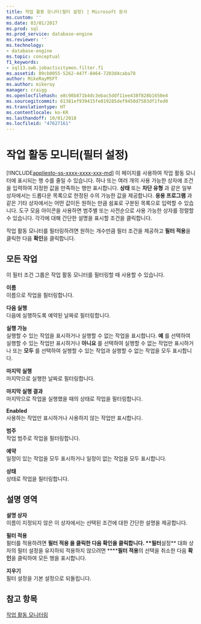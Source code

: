 ```yaml
---
title: 작업 활동 모니터(필터 설정) | Microsoft 문서
ms.custom: ''
ms.date: 03/01/2017
ms.prod: sql
ms.prod_service: database-engine
ms.reviewer: ''
ms.technology:
- database-engine
ms.topic: conceptual
f1_keywords:
- sql13.swb.jobactivitymon.filter.f1
ms.assetid: 89cb0055-5262-447f-8464-7203d4caba78
author: MikeRayMSFT
ms.author: mikeray
manager: craigg
ms.openlocfilehash: e8c98b871b4dc3ebac5ddf11ee438f828b1650e4
ms.sourcegitcommit: 61381ef939415fe019285def9450d7583df1fed0
ms.translationtype: HT
ms.contentlocale: ko-KR
ms.lasthandoff: 10/01/2018
ms.locfileid: "47627161"
---
```

# <a name="job-activity-monitor-filter-settings"></a>작업 활동 모니터(필터 설정)
[!INCLUDE[appliesto-ss-xxxx-xxxx-xxx-md](../../includes/appliesto-ss-xxxx-xxxx-xxx-md.md)]
  이 페이지를 사용하여 작업 활동 모니터에 표시되는 행 수를 줄일 수 있습니다. 하나 또는 여러 개의 사용 가능한 상자에 조건을 입력하여 지정한 값을 만족하는 행만 표시합니다. **상태** 또는 **차단 유형** 과 같은 일부 상자에서는 드롭다운 목록으로 한정된 수의 가능한 값을 제공합니다. **응용 프로그램** 과 같은 기타 상자에서는 어떤 값이든 원하는 만큼 쉼표로 구분된 목록으로 입력할 수 있습니다. 도구 모음 아이콘을 사용하면 범주별 또는 사전순으로 사용 가능한 상자를 정렬할 수 있습니다. 각각에 대해 간단한 설명을 표시할 조건을 클릭합니다.  
  
 작업 활동 모니터를 필터링하려면 원하는 개수만큼 필터 조건을 제공하고 **필터 적용**을 클릭한 다음 **확인**을 클릭합니다.  
  
## <a name="all-jobs"></a>모든 작업  
 이 필터 조건 그룹은 작업 활동 모니터를 필터링할 때 사용할 수 있습니다.  
  
 **이름**  
 이름으로 작업을 필터링합니다.  
  
 **다음 실행**  
 다음에 실행하도록 예약된 날짜로 필터링합니다.  
  
 **실행 가능**  
 실행할 수 있는 작업을 표시하거나 실행할 수 없는 작업을 표시합니다. **예** 를 선택하여 실행할 수 있는 작업만 표시하거나 **아니요** 를 선택하여 실행할 수 없는 작업만 표시하거나 또는 **모두** 를 선택하여 실행할 수 있는 작업과 실행할 수 없는 작업을 모두 표시합니다.  
  
 **마지막 실행**  
 마지막으로 실행한 날짜로 필터링합니다.  
  
 **마지막 실행 결과**  
 마지막으로 작업을 실행했을 때의 상태로 작업을 필터링합니다.  
  
 **Enabled**  
 사용하는 작업만 표시하거나 사용하지 않는 작업만 표시합니다.  
  
 **범주**  
 작업 범주로 작업을 필터링합니다.  
  
 **예약**  
 일정이 있는 작업을 모두 표시하거나 일정이 없는 작업을 모두 표시합니다.  
  
 **상태**  
 상태로 작업을 필터링합니다.  
  
## <a name="description-area"></a>설명 영역  
 **설명 상자**  
 이름이 지정되지 않은 이 상자에서는 선택된 조건에 대한 간단한 설명을 제공합니다.  
  
 **필터 적용**  
 필터를 적용하려면 ******필터 적용** 을 클릭한 다음 **확인**을 클릭합니다. **필터****설정** 대화 상자의 필터 설정을 유지하되 적용하지 않으려면 ******필터 적용**의 선택을 취소한 다음 **확인**을 클릭하여 모든 행을 표시합니다.  
  
 **지우기**  
 필터 설정을 기본 설정으로 되돌립니다.  
  
## <a name="see-also"></a>참고 항목  
 [작업 활동 모니터링](../../ssms/agent/monitor-job-activity.md)  
  
  
